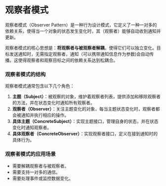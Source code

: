 # 观察者模式
观察者模式（Observer Pattern）是一种行为设计模式，它定义了一种一对多的依赖关系，使得当一个对象的状态发生变化时，其（观察者）能够自动收到通知并更新。

观察者模式的核心思想是：**将观察者与被观察者解耦**，使得它们可以独立变化。目标发送通知时，无需指定观察者，通知（可以携带通知信息作为参数)会自动传播。这使得观察者和观察目标之间的依赖关系达到松耦合。

### 观察者模式的结构
观察者模式通常包含以下几个角色：
1. **主题（Subject）**：被观察的对象，维护着观察者列表，提供添加和移除观察者的方法，并在状态变化时通知所有观察者。
2. **观察者（Observer）**：关注主题变化的对象，每当主题状态变化时，观察者都会被通知并执行相应的操作。
3. **具体主题（ConcreteSubject）**：实现主题接口，管理自身的状态，并在状态变化时通知观察者。
4. **具体观察者（ConcreteObserver）**：实现观察者接口，定义在接到通知时的具体行为。

### 观察者模式的应用场景   

- 需要解耦观察者与被观察者。
- 需要支持一对多的通信。
- 需要处理事件或监控数据变化。

